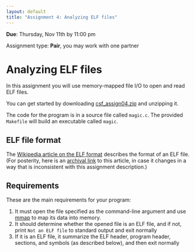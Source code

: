```yaml
---
layout: default
title: "Assignment 4: Analyzing ELF files"
---
```


**Due**: Thursday, Nov 11th by 11:00 pm

Assignment type: **Pair**, you may work with one partner

# Analyzing ELF files

In this assignment you will use memory-mapped file I/O to open and read
ELF files.

You can get started by downloading [csf\_assign04.zip](csf_assign04.zip)
and unzipping it.

The code for the program is in a source file called `magic.c`. The
provided `Makefile` will build an executable called `magic`.

## ELF file format

The [Wikipedia article on the ELF format](https://en.wikipedia.org/wiki/Executable_and_Linkable_Format)
 describes the format of an ELF file.  (For posterity, here is an
[archival link](https://web.archive.org/web/20211018192457/https://en.wikipedia.org/wiki/Executable_and_Linkable_Format)
to this article, in case it changes in a way that is inconsistent with this assignment
description.)

## Requirements

These are the main requirements for your program:

1. It must open the file specified as the command-line argument and
   use [mmap](https://man7.org/linux/man-pages/man2/mmap.2.html) to
   map its data into memory.
2. It should determine whether the opened file is an ELF file, and
   if not, print `Not an ELF file` to standard output and exit
   normally
3. If it is an ELF file, it summarize the ELF header, program header,
   sections, and symbols (as described below), and then exit normally
